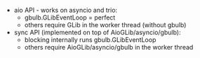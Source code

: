 - aio API - works on asyncio and trio:
  - gbulb.GLibEventLoop = perfect
  - others require GLib in the worker thread (without gbulb)
- sync API (implemented on top of AioGLib/asyncio/gbulb):
  - blocking internally runs gbulb.GLibEventLoop
  - others require AioGLib/asyncio/gbulb in the worker thread
